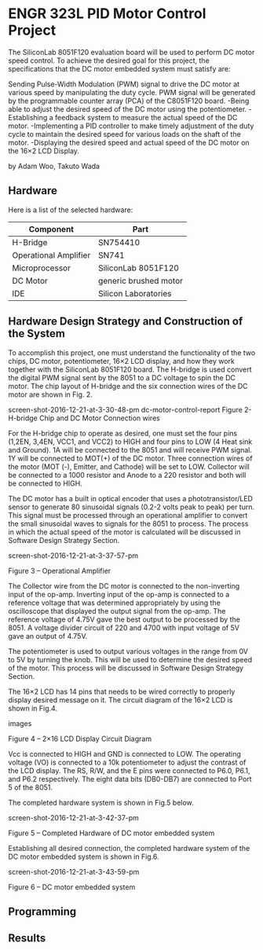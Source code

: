 # ENGR 323L PID Motor Control Project

The SiliconLab 8051F120 evaluation board will be used to perform DC motor speed control. To achieve the desired goal for this project, the specifications that the DC motor embedded system must satisfy are:

Sending Pulse-Width Modulation (PWM) signal to drive the DC motor at various speed by manipulating the duty cycle. PWM signal will be generated by the programmable counter array (PCA) of the C8051F120 board.
-Being able to adjust the desired speed of the DC motor using the potentiometer.
-Establishing a feedback system to measure the actual speed of the DC motor.
-Implementing a PID controller to make timely adjustment of the duty cycle to maintain the desired speed for various loads on the shaft of the motor.
-Displaying the desired speed and actual speed of the DC motor on the 16×2 LCD Display.

by Adam Woo, Takuto Wada

## Hardware

Here is a list of the selected hardware:

| Component | Part |
| --- | --- |
| H-Bridge | SN754410 |
| Operational Amplifier | SN741 |
| Microprocessor | SiliconLab 8051F120 |
| DC Motor | generic brushed motor |
| IDE | Silicon Laboratories |


## Hardware Design Strategy and Construction of the System

To accomplish this project, one must understand the functionality of the two chips, DC motor, potentiometer, 16×2 LCD display, and how they work together with the SiliconLab 8051F120 board. The H-bridge is used convert the digital PWM signal sent by the 8051 to a DC voltage to spin the DC motor. The chip layout of H-bridge and the six connection wires of the DC motor are shown in Fig. 2.

 screen-shot-2016-12-21-at-3-30-48-pm dc-motor-control-report
Figure 2- H-bridge Chip and DC Motor Connection wires

For the H-bridge chip to operate as desired, one must set the four pins (1,2EN, 3,4EN, VCC1, and VCC2) to HIGH and four pins to LOW (4 Heat sink and Ground). 1A will be connected to the 8051 and will receive PWM signal. 1Y will be connected to MOT(+) of the DC motor. Three connection wires of the motor (MOT (-), Emitter, and Cathode) will be set to LOW. Collector will be connected to a 1000 resistor and Anode to a 220 resistor and both will be connected to HIGH.

The DC motor has a built in optical encoder that uses a phototransistor/LED sensor to generate 80 sinusoidal signals (0.2-2 volts peak to peak) per turn. This signal must be processed through an operational amplifier to convert the small sinusoidal waves to signals for the 8051 to process. The process in which the actual speed of the motor is calculated will be discussed in Software Design Strategy Section.

screen-shot-2016-12-21-at-3-37-57-pm

Figure 3 – Operational Amplifier

The Collector wire from the DC motor is connected to the non-inverting input of the op-amp. Inverting input of the op-amp is connected to a reference voltage that was determined appropriately by using the oscilloscope that displayed the output signal from the op-amp. The reference voltage of 4.75V gave the best output to be processed by the 8051. A voltage divider circuit of 220 and 4700 with input voltage of 5V gave an output of 4.75V.

The potentiometer is used to output various voltages in the range from 0V to 5V by turning the knob. This will be used to determine the desired speed of the motor. This process will be discussed in Software Design Strategy Section.

The 16×2 LCD has 14 pins that needs to be wired correctly to properly display desired message on it. The circuit diagram of the 16×2 LCD is shown in Fig.4.

images

Figure 4 – 2×16 LCD Display Circuit Diagram

Vcc is connected to HIGH and GND is connected to LOW. The operating voltage (VO) is connected to a 10k potentiometer to adjust the contrast of the LCD display.  The RS, R/W, and the E pins were connected to P6.0, P6.1, and P6.2 respectively. The eight data bits (DB0-DB7) are connected to Port 5 of the 8051.

The completed hardware system is shown in Fig.5  below.

screen-shot-2016-12-21-at-3-42-37-pm

Figure 5 – Completed Hardware of DC motor embedded system

Establishing all desired connection, the completed hardware system of the DC motor embedded system is shown in Fig.6.

screen-shot-2016-12-21-at-3-43-59-pm

Figure 6 – DC motor embedded system

## Programming

## Results
